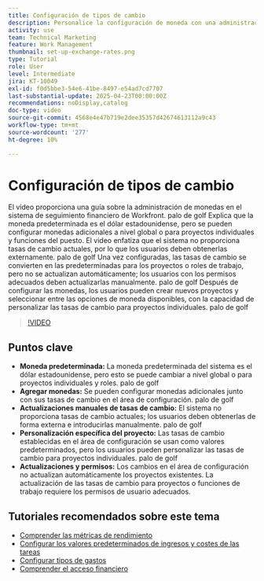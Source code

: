 ```yaml
---
title: Configuración de tipos de cambio
description: Personalice la configuración de moneda con una administración flexible del tipo de cambio, personalización global y de nivel de proyecto, y opciones de entrada manuales para un seguimiento financiero preciso.
activity: use
team: Technical Marketing
feature: Work Management
thumbnail: set-up-exchange-rates.png
type: Tutorial
role: User
level: Intermediate
jira: KT-10049
exl-id: f0d5bbe3-54e6-41be-8497-e54ad7cd7707
last-substantial-update: 2025-04-23T00:00:00Z
recommendations: noDisplay,catalog
doc-type: video
source-git-commit: 4568e4e47b719e2dee35357d42674613112a9c43
workflow-type: tm+mt
source-wordcount: '277'
ht-degree: 10%

---
```


# Configuración de tipos de cambio

El vídeo proporciona una guía sobre la administración de monedas en el sistema de seguimiento financiero de Workfront. palo de golf Explica que la moneda predeterminada es el dólar estadounidense, pero se pueden configurar monedas adicionales a nivel global o para proyectos individuales y funciones del puesto.
El video enfatiza que el sistema no proporciona tasas de cambio actuales, por lo que los usuarios deben obtenerlas externamente. palo de golf Una vez configuradas, las tasas de cambio se convierten en las predeterminadas para los proyectos o roles de trabajo, pero no se actualizan automáticamente; los usuarios con los permisos adecuados deben actualizarlas manualmente. palo de golf Después de configurar las monedas, los usuarios pueden crear nuevos proyectos y seleccionar entre las opciones de moneda disponibles, con la capacidad de personalizar las tasas de cambio para proyectos individuales. palo de golf

>[!VIDEO](https://video.tv.adobe.com/v/3457693/?quality=12&learn=on&enablevpops)

## Puntos clave

* **Moneda predeterminada:** La moneda predeterminada del sistema es el dólar estadounidense, pero esto se puede cambiar a nivel global o para proyectos individuales y roles. palo de golf
* **Agregar monedas:** Se pueden configurar monedas adicionales junto con sus tasas de cambio en el área de configuración. palo de golf
* **Actualizaciones manuales de tasas de cambio:** El sistema no proporciona tasas de cambio actuales; los usuarios deben obtenerlas de forma externa e introducirlas manualmente. palo de golf
* **Personalización específica del proyecto:** Las tasas de cambio establecidas en el área de configuración se usan como valores predeterminados, pero los usuarios pueden personalizar las tasas de cambio para proyectos individuales. palo de golf
* **Actualizaciones y permisos:** Los cambios en el área de configuración no actualizan automáticamente los proyectos existentes. La actualización de las tasas de cambio para proyectos o funciones de trabajo requiere los permisos de usuario adecuados.

## Tutoriales recomendados sobre este tema

* [Comprender las métricas de rendimiento](/help/manage-work/project-finances/understand-performance-metrics.md)
* [Configurar los valores predeterminados de ingresos y costes de las tareas](/help/manage-work/project-finances/set-up-task-revenue-and-cost-defaults.md)
* [Configurar tipos de gastos](/help/manage-work/project-finances/set-up-expense-types.md)
* [Comprender el acceso financiero](/help/manage-work/project-finances/understand-financial-access.md)
